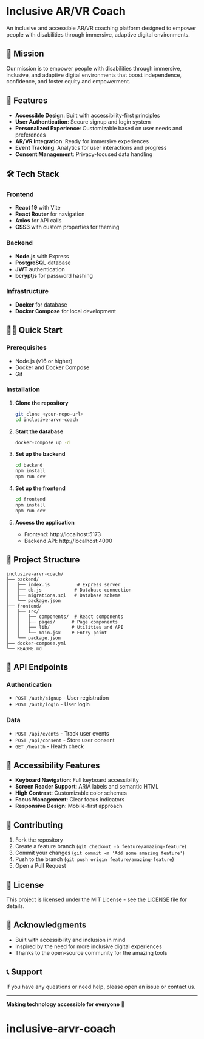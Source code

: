 # Inclusive AR/VR Coach

An inclusive and accessible AR/VR coaching platform designed to empower people with disabilities through immersive, adaptive digital environments.

## 🎯 Mission

Our mission is to empower people with disabilities through immersive, inclusive, and adaptive digital environments that boost independence, confidence, and foster equity and empowerment.

## 🚀 Features

- **Accessible Design**: Built with accessibility-first principles
- **User Authentication**: Secure signup and login system
- **Personalized Experience**: Customizable based on user needs and preferences
- **AR/VR Integration**: Ready for immersive experiences
- **Event Tracking**: Analytics for user interactions and progress
- **Consent Management**: Privacy-focused data handling

## 🛠 Tech Stack

### Frontend
- **React 19** with Vite
- **React Router** for navigation
- **Axios** for API calls
- **CSS3** with custom properties for theming

### Backend
- **Node.js** with Express
- **PostgreSQL** database
- **JWT** authentication
- **bcryptjs** for password hashing

### Infrastructure
- **Docker** for database
- **Docker Compose** for local development

## 🏃‍♂️ Quick Start

### Prerequisites
- Node.js (v16 or higher)
- Docker and Docker Compose
- Git

### Installation

1. **Clone the repository**
   ```bash
   git clone <your-repo-url>
   cd inclusive-arvr-coach
   ```

2. **Start the database**
   ```bash
   docker-compose up -d
   ```

3. **Set up the backend**
   ```bash
   cd backend
   npm install
   npm run dev
   ```

4. **Set up the frontend**
   ```bash
   cd frontend
   npm install
   npm run dev
   ```

5. **Access the application**
   - Frontend: http://localhost:5173
   - Backend API: http://localhost:4000

## 📁 Project Structure

```
inclusive-arvr-coach/
├── backend/
│   ├── index.js          # Express server
│   ├── db.js            # Database connection
│   ├── migrations.sql   # Database schema
│   └── package.json
├── frontend/
│   ├── src/
│   │   ├── components/  # React components
│   │   ├── pages/      # Page components
│   │   ├── lib/        # Utilities and API
│   │   └── main.jsx    # Entry point
│   └── package.json
├── docker-compose.yml
└── README.md
```

## 🔧 API Endpoints

### Authentication
- `POST /auth/signup` - User registration
- `POST /auth/login` - User login

### Data
- `POST /api/events` - Track user events
- `POST /api/consent` - Store user consent
- `GET /health` - Health check

## 🎨 Accessibility Features

- **Keyboard Navigation**: Full keyboard accessibility
- **Screen Reader Support**: ARIA labels and semantic HTML
- **High Contrast**: Customizable color schemes
- **Focus Management**: Clear focus indicators
- **Responsive Design**: Mobile-first approach

## 🤝 Contributing

1. Fork the repository
2. Create a feature branch (`git checkout -b feature/amazing-feature`)
3. Commit your changes (`git commit -m 'Add some amazing feature'`)
4. Push to the branch (`git push origin feature/amazing-feature`)
5. Open a Pull Request

## 📝 License

This project is licensed under the MIT License - see the [LICENSE](LICENSE) file for details.

## 🙏 Acknowledgments

- Built with accessibility and inclusion in mind
- Inspired by the need for more inclusive digital experiences
- Thanks to the open-source community for the amazing tools

## 📞 Support

If you have any questions or need help, please open an issue or contact us.

---

**Making technology accessible for everyone** 🌟
# inclusive-arvr-coach
